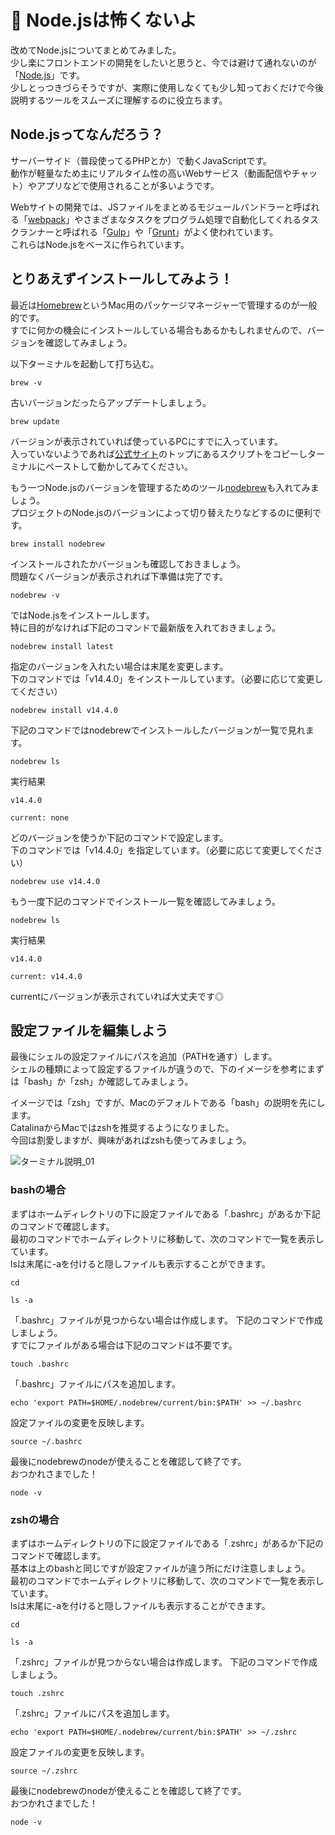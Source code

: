 # 👻 Node.jsは怖くないよ
改めてNode.jsについてまとめてみました。  
少し楽にフロントエンドの開発をしたいと思うと、今では避けて通れないのが「[Node.js](https://nodejs.org/ja/about/)」です。  
少しとっつきづらそうですが、実際に使用しなくても少し知っておくだけで今後説明するツールをスムーズに理解するのに役立ちます。

## Node.jsってなんだろう？
サーバーサイド（普段使ってるPHPとか）で動くJavaScriptです。  
動作が軽量なため主にリアルタイム性の高いWebサービス（動画配信やチャット）やアプリなどで使用されることが多いようです。

Webサイトの開発では、JSファイルをまとめるモジュールバンドラーと呼ばれる「[webpack](https://webpack.js.org/)」やさまざまなタスクをプログラム処理で自動化してくれるタスクランナーと呼ばれる「[Gulp](https://gulpjs.com/)」や「[Grunt](https://gruntjs.com/)」がよく使われています。  
これらはNode.jsをベースに作られています。

## とりあえずインストールしてみよう！
最近は[Homebrew](https://brew.sh/index_ja.html)というMac用のパッケージマネージャーで管理するのが一般的です。  
すでに何かの機会にインストールしている場合もあるかもしれませんので、バージョンを確認してみましょう。

以下ターミナルを起動して打ち込む。
~~~
brew -v
~~~

古いバージョンだったらアップデートしましょう。
~~~
brew update
~~~

バージョンが表示されていれば使っているPCにすでに入っています。  
入っていないようであれば[公式サイト](https://brew.sh/index_ja.html)のトップにあるスクリプトをコピーしターミナルにペーストして動かしてみてください。

もう一つNode.jsのバージョンを管理するためのツール[nodebrew](https://github.com/hokaccha/nodebrew)も入れてみましょう。  
プロジェクトのNode.jsのバージョンによって切り替えたりなどするのに便利です。  
~~~
brew install nodebrew
~~~

インストールされたかバージョンも確認しておきましょう。  
問題なくバージョンが表示されれば下準備は完了です。
~~~
nodebrew -v
~~~

ではNode.jsをインストールします。  
特に目的がなければ下記のコマンドで最新版を入れておきましょう。
~~~
nodebrew install latest
~~~

指定のバージョンを入れたい場合は末尾を変更します。  
下のコマンドでは「v14.4.0」をインストールしています。（必要に応じて変更してください）
~~~
nodebrew install v14.4.0
~~~

下記のコマンドではnodebrewでインストールしたバージョンが一覧で見れます。
~~~
nodebrew ls
~~~

実行結果
~~~
v14.4.0

current: none
~~~

どのバージョンを使うか下記のコマンドで設定します。  
下のコマンドでは「v14.4.0」を指定しています。（必要に応じて変更してください）
~~~
nodebrew use v14.4.0
~~~

もう一度下記のコマンドでインストール一覧を確認してみましょう。
~~~
nodebrew ls
~~~

実行結果
~~~
v14.4.0

current: v14.4.0
~~~

currentにバージョンが表示されていれば大丈夫です◎  

## 設定ファイルを編集しよう
最後にシェルの設定ファイルにパスを追加（PATHを通す）します。  
シェルの種類によって設定するファイルが違うので、下のイメージを参考にまずは「bash」か「zsh」か確認してみましょう。  

イメージでは「zsh」ですが、Macのデフォルトである「bash」の説明を先にします。  
CatalinaからMacではzshを推奨するようになりました。  
今回は割愛しますが、興味があればzshも使ってみましょう。

![ターミナル説明_01](https://user-images.githubusercontent.com/32893962/85084284-4fb90300-b20f-11ea-87af-0cbbdbf9c84f.png)

### bashの場合
まずはホームディレクトリの下に設定ファイルである「.bashrc」があるか下記のコマンドで確認します。  
最初のコマンドでホームディレクトリに移動して、次のコマンドで一覧を表示しています。  
lsは末尾に-aを付けると隠しファイルも表示することができます。
~~~
cd
~~~

~~~
ls -a
~~~

「.bashrc」ファイルが見つからない場合は作成します。
下記のコマンドで作成しましょう。  
すでにファイルがある場合は下記のコマンドは不要です。
~~~
touch .bashrc
~~~

「.bashrc」ファイルにパスを追加します。
~~~
echo 'export PATH=$HOME/.nodebrew/current/bin:$PATH' >> ~/.bashrc
~~~

設定ファイルの変更を反映します。
~~~
source ~/.bashrc
~~~

最後にnodebrewのnodeが使えることを確認して終了です。  
おつかれさまでした！
~~~
node -v
~~~

### zshの場合
まずはホームディレクトリの下に設定ファイルである「.zshrc」があるか下記のコマンドで確認します。  
基本は上のbashと同じですが設定ファイルが違う所にだけ注意しましょう。  
最初のコマンドでホームディレクトリに移動して、次のコマンドで一覧を表示しています。  
lsは末尾に-aを付けると隠しファイルも表示することができます。
~~~
cd
~~~

~~~
ls -a
~~~

「.zshrc」ファイルが見つからない場合は作成します。
下記のコマンドで作成しましょう。
~~~
touch .zshrc
~~~

「.zshrc」ファイルにパスを追加します。
~~~
echo 'export PATH=$HOME/.nodebrew/current/bin:$PATH' >> ~/.zshrc
~~~

設定ファイルの変更を反映します。
~~~
source ~/.zshrc
~~~

最後にnodebrewのnodeが使えることを確認して終了です。  
おつかれさまでした！
~~~
node -v
~~~